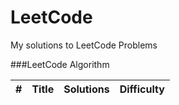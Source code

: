LeetCode
========

My solutions to LeetCode Problems

###LeetCode Algorithm

| # | Title | Solutions | Difficulty |
|---| ----- | --------- | ---------- |
